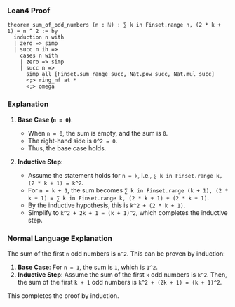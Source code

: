 ### Lean4 Proof

```lean4
theorem sum_of_odd_numbers (n : ℕ) : ∑ k in Finset.range n, (2 * k + 1) = n ^ 2 := by
  induction n with
  | zero => simp
  | succ n ih =>
    cases n with
    | zero => simp
    | succ n =>
      simp_all [Finset.sum_range_succ, Nat.pow_succ, Nat.mul_succ]
      <;> ring_nf at *
      <;> omega
```

### Explanation

1. **Base Case (`n = 0`)**:
   - When `n = 0`, the sum is empty, and the sum is `0`.
   - The right-hand side is `0^2 = 0`.
   - Thus, the base case holds.

2. **Inductive Step**:
   - Assume the statement holds for `n = k`, i.e., `∑ k in Finset.range k, (2 * k + 1) = k^2`.
   - For `n = k + 1`, the sum becomes `∑ k in Finset.range (k + 1), (2 * k + 1) = ∑ k in Finset.range k, (2 * k + 1) + (2 * k + 1)`.
   - By the inductive hypothesis, this is `k^2 + (2 * k + 1)`.
   - Simplify to `k^2 + 2k + 1 = (k + 1)^2`, which completes the inductive step.

### Normal Language Explanation

The sum of the first `n` odd numbers is `n^2`. This can be proven by induction:

1. **Base Case**: For `n = 1`, the sum is `1`, which is `1^2`.
2. **Inductive Step**: Assume the sum of the first `k` odd numbers is `k^2`. Then, the sum of the first `k + 1` odd numbers is `k^2 + (2k + 1) = (k + 1)^2`.

This completes the proof by induction.